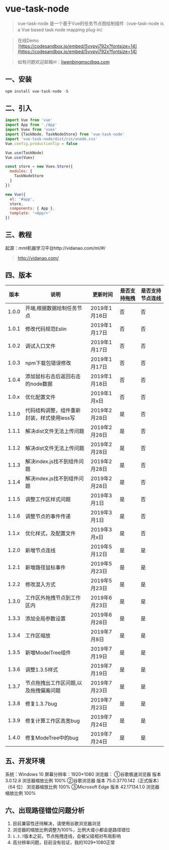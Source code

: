 # vue-task-node
>vue-task-node 是一个基于Vue的任务节点图绘制插件（vue-task-node is a Vue based task node mapping plug-in）

>在线Demo <br>
[https://codesandbox.io/embed/5vvpyj792x?fontsize=14](https://codesandbox.io/embed/5vvpyj792x?fontsize=14)

>如有问题欢迎邮箱✉：liwenbingmsc@qq.com

## 一、安装
```js
npm install vue-task-node -S
```
## 二、引入
```js
import Vue from 'vue'
import App from './App'
import Vuex from 'vuex'
import {TaskNode, TaskNodeStore} from 'vue-task-node'
import 'vue-task-node/dist/css/vnode.css'
Vue.config.productionTip = false

Vue.use(TaskNode)
Vue.use(Vuex)

const store = new Vuex.Store({
  modules: {
    TaskNodeStore
  }
})

new Vue({
  el: '#app',
  store,
  components: { App },
  template: '<App/>'
})
```
## 三、教程
起源：mml机器学习平台http://vidanao.com/ml/#/
> http://vidanao.com/

## 四、版本
   
   版本 | 说明	| 更新时间 |是否支持拖拽 | 是否支持节点连线
   ---|---|---|---|---
   1.0.0 | 开端,根据数据绘制任务节点 | 2019年1月16日 | 否 | 否
   1.0.1 | 修改代码规范Eslin | 2019年1月17日 | 否 | 否
   1.0.2 | 调试入口文件 | 2019年1月17日 | 否 | 否
   1.0.3 | npm下载包错误修改 | 2019年1月17日 | 否 | 否
   1.0.4 | 添加鼠标右击后返回右击的node数据 | 2019年1月18日 | 否 | 否
   1.0.x | 优化配置文件 | 2019年1月x日 | 否 | 否
   1.1.0 | 代码结构调整，组件重新封装，样式使用less写 | 2019年2月28日 | 是 | 否
   1.1.1 | 解决dist文件无法上传问题 | 2019年2月28日 | 是 | 否
   1.1.2 | 解决dist文件无法上传问题 | 2019年2月28日 | 是 | 否
   1.1.3 | 解决index.js找不到组件问题 | 2019年2月28日 | 是 | 否
   1.1.4 | 解决index.js找不到组件问题 | 2019年2月28日 | 是 | 否
   1.1.5 | 调整工作区样式问题 | 2019年3月1日 | 是 | 否
   1.1.6 | 调整节点的事件传递 | 2019年3月1日 | 是 | 否
   1.1.x | 优化样式，及配置文件	| 2019年3月x日 | 是 | 否
   1.2.0 | 新增节点连线 | 2019年5月12日 | 是 | 是
   1.2.1 | 新增路径鼠标事件 | 2019年5月23日 | 是 | 是
   1.2.2 | 修改混入方式 | 2019年5月23日 | 是 | 是
   1.3.0 | 工作区外拖拽节点到工作区内 | 2019年6月23日 | 是 | 是
   1.3.3 | 添加全局参数设置 | 2019年6月28日 | 是 | 是
   1.3.4 | 工作区缩放 | 2019年7月8日 | 是 | 是
   1.3.5 | 新增ModelTree组件 | 2019年7月19日 | 是 | 是
   1.3.6 | 调整1.3.5样式 | 2019年7月19日 | 是 | 是
   1.3.7 | 节点拖拽出工作区问题,以及拖拽偏离问题 | 2019年7月23日 | 是 | 是
   1.3.8 | 修复1.3.7bug | 2019年7月23日 | 是 | 是
   1.3.9 | 修复计算工作区高宽bug | 2019年7月24日 | 是 | 是
   1.4.0 | 修复ModeTree中的bug | 2019年7月24日 | 是 | 是
   
   ## 五、开发环境
   系统：Windows 10
   屏幕分辨率：1920*1080
   浏览器：
   ①谷歌极速浏览器 版本 3.0.12.8 浏览器缩放比例 100%
   ②谷歌浏览器 版本 75.0.3770.142（正式版本） （64 位） 浏览器缩放比例 100%
   ③Microsoft Edge 版本 42.17134.1.0 浏览器缩放比例 100%
   
   ## 六、出现路径错位问题分析
   1. 目前兼容性还待解决，请使用谷歌浏览器浏览
   2. 浏览器的缩放比例调整为100%，比例大或小都会是路径错位
   3. `1.3.7`版本之前，节点拖拽连线，会被父级相对布局影响
   4. 高分辨率问题，目前没有验证，我的1029*1080正常
